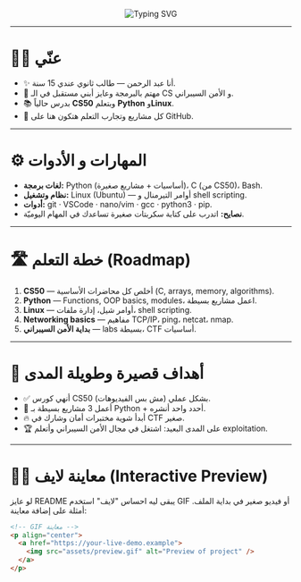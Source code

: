 <p align="center">
  <img src="https://readme-typing-svg.demolab.com?font=Fira+Code&duration=2000&pause=100&color=00C853&center=true&vCenter=true&multiline=true&width=640&lines=اهلا+بكم+%F0%9F%91%8B;انا+عبدالرحمن+%F0%9F%8E%93+%7C+طالب+ثانوي+15+سنة;محب+لـ+CS50+%7C+Linux+%7C+Python;مستقبلي+مطور+وانشاء+الله+هاكر+اخلاقي" alt="Typing SVG" />
</p>

---

# 🧑‍🎓 عنّي
- ✨ أنا عبد الرحمن — طالب ثانوي عندي 15 سنة.  
- 🎯 مهتم بالبرمجة وعايز أبني مستقبل في الـ CS و الأمن السيبراني.  
- 📚 بدرس حالياً **CS50** وبتعلم **Python** و**Linux**.  
- 📂 كل مشاريع وتجارب التعلم هتكون هنا على GitHub.

---

# ⚙️ المهارات و الأدوات
- **لغات برمجة:** Python (أساسيات + مشاريع صغيرة)، C (من CS50)، Bash.  
- **نظام وتشغيل:** Linux (Ubuntu) — أوامر التيرمنال و shell scripting.  
- **أدوات:** git · VSCode · nano/vim · gcc · python3 · pip.  
- **نصايح:** اتدرب على كتابة سكربتات صغيرة تساعدك في المهام اليوميّة.

---

# 🛣️ خطة التعلم (Roadmap)
1. **CS50** — أخلص كل محاضرات الأساسية (C, arrays, memory, algorithms).  
2. **Python** — Functions, OOP basics, modules، اعمل مشاريع بسيطة.  
3. **Linux** — أوامر شيل، إدارة ملفات، shell scripting.  
4. **Networking basics** — مفاهيم TCP/IP، ping، netcat، nmap.  
5. **بداية الأمن السيبراني** — labs بسيطة، CTF أساسيات.

---

# 🚀 أهداف قصيرة وطويلة المدى
- ✅ أنهي كورس CS50 بشكل عملي (مش بس الفيديوهات).  
- 🔹 أعمل 3 مشاريع بسيطة بـ Python + أحدد واحد أنشره.  
- 🔥 أبدأ شوية مختبرات أمان وشارك في CTF صغير.  
- 🏆 على المدى البعيد: اشتغل في مجال الأمن السيبراني وأتعلم exploitation.

---

# 👨‍💻 معاينة لايف (Interactive Preview)
لو عايز README يبقى ليه احساس "لايف" استخدم GIF أو فيديو صغير في بداية الملف. أمثلة على إضافة معاينة:

```md
<!-- GIF معاينة -->
<p align="center">
  <a href="https://your-live-demo.example">
    <img src="assets/preview.gif" alt="Preview of project" />
  </a>
</p>
